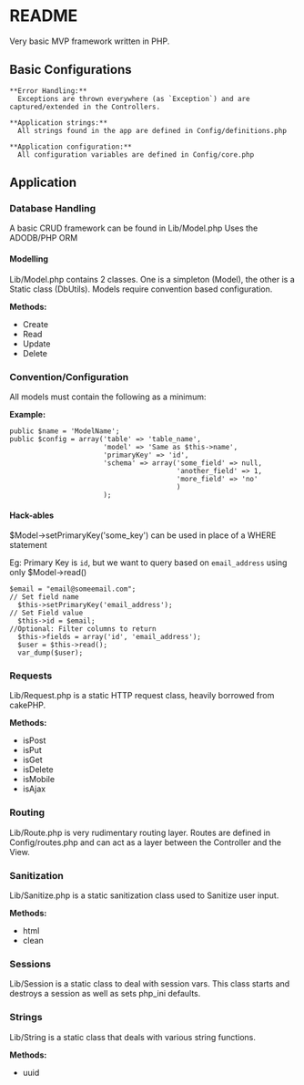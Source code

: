 # README #

Very basic MVP framework written in PHP.

## Basic Configurations ##

	**Error Handling:**
	  Exceptions are thrown everywhere (as `Exception`) and are captured/extended in the Controllers.

	**Application strings:**
	  All strings found in the app are defined in Config/definitions.php
	
	**Application configuration:**
	  All configuration variables are defined in Config/core.php

## Application ##
	
### Database Handling ###

A basic CRUD framework can be found in Lib/Model.php
Uses the ADODB/PHP ORM

#### Modelling ####
		
Lib/Model.php contains 2 classes.  One is a simpleton (Model), the other is a Static class (DbUtils).  Models require convention based configuration.

**Methods:**

* Create
* Read
* Update
* Delete

### Convention/Configuration ###

All models must contain the following as a minimum:

**Example:**

```
public $name = 'ModelName';
public $config = array('table' => 'table_name',
					   'model' => 'Same as $this->name',
					   'primaryKey' => 'id',
					   'schema' => array('some_field' => null,
							  			 'another_field' => 1,
							  			 'more_field' => 'no'
										 )
					   );
```

#### Hack-ables ####

$Model->setPrimaryKey('some_key') can be used in place of a WHERE statement

Eg:  Primary Key is `id`, but we want to query based on `email_address` using only $Model->read()

```			
$email = "email@someemail.com";
// Set field name
  $this->setPrimaryKey('email_address');
// Set Field value
  $this->id = $email;
//Optional: Filter columns to return
  $this->fields = array('id', 'email_address');
  $user = $this->read();
  var_dump($user);
```

### Requests ###

Lib/Request.php is a static HTTP request class, heavily borrowed from cakePHP.

**Methods:**
			
* isPost
* isPut
* isGet
* isDelete
* isMobile
* isAjax

### Routing ###

Lib/Route.php is very rudimentary routing layer.  Routes are defined in Config/routes.php and can act as a layer between the Controller and the View.

### Sanitization ###

Lib/Sanitize.php is a static sanitization class used to Sanitize user input.

**Methods:**

* html
* clean

### Sessions ###
		
Lib/Session is a static class to deal with session vars.  This class starts and destroys a session as well as sets php_ini defaults.

### Strings ###

Lib/String is a static class that deals with various string functions.

**Methods:**

* uuid